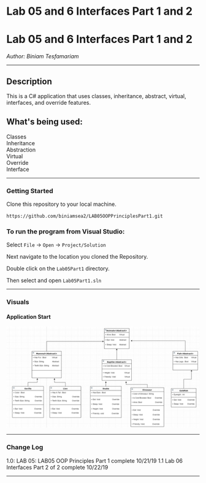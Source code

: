# Lab 05 and 6 Interfaces Part 1 and 2


# Lab 05 and 6 Interfaces Part 1 and 2

*Author: Biniam Tesfamariam*

----

## Description
This is a C# application that uses classes, inheritance, abstract, virtual, interfaces, and override features.


## What's being used:  
Classes  
Inheritance  
Abstraction  
Virtual  
Override  
Interface  
 


---

### Getting Started
Clone this repository to your local machine.

```
https://github.com/biniamsea2/LAB05OOPPrinciplesPart1.git
```

### To run the program from Visual Studio:
Select ```File``` -> ```Open``` -> ```Project/Solution```

Next navigate to the location you cloned the Repository.

Double click on the ```Lab05Part1``` directory.

Then select and open ```Lab05Part1.sln```

---

### Visuals

#### Application Start
![Image 1](https://github.com/biniamsea2/LAB05OOPPrinciplesPart1/blob/master/DrawIO/Screenshot%20(39).png)

---

### Change Log
1.0: LAB 05: LAB05 OOP Principles Part 1 complete 10/21/19
1.1  Lab 06 Interfaces Part 2 of 2 complete 10/22/19


------------------------------
